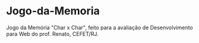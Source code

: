 # Jogo-da-Memoria
Jogo da Memória "Char x Char", feito para a avaliação de Desenvolvimento para Web do prof. Renato, CEFET/RJ.

